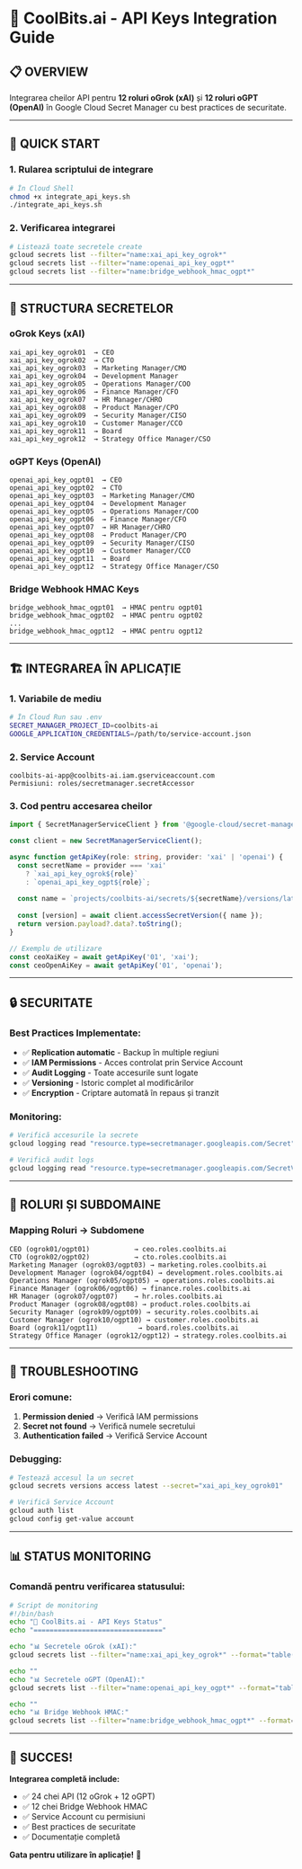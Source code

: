 # 🔐 CoolBits.ai - API Keys Integration Guide

## 📋 **OVERVIEW**

Integrarea cheilor API pentru **12 roluri oGrok (xAI)** și **12 roluri oGPT (OpenAI)** în Google Cloud Secret Manager cu best practices de securitate.

---

## 🚀 **QUICK START**

### **1. Rularea scriptului de integrare**
```bash
# În Cloud Shell
chmod +x integrate_api_keys.sh
./integrate_api_keys.sh
```

### **2. Verificarea integrarei**
```bash
# Listează toate secretele create
gcloud secrets list --filter="name:xai_api_key_ogrok*"
gcloud secrets list --filter="name:openai_api_key_ogpt*"
gcloud secrets list --filter="name:bridge_webhook_hmac_ogpt*"
```

---

## 🔐 **STRUCTURA SECRETELOR**

### **oGrok Keys (xAI)**
```
xai_api_key_ogrok01  → CEO
xai_api_key_ogrok02  → CTO
xai_api_key_ogrok03  → Marketing Manager/CMO
xai_api_key_ogrok04  → Development Manager
xai_api_key_ogrok05  → Operations Manager/COO
xai_api_key_ogrok06  → Finance Manager/CFO
xai_api_key_ogrok07  → HR Manager/CHRO
xai_api_key_ogrok08  → Product Manager/CPO
xai_api_key_ogrok09  → Security Manager/CISO
xai_api_key_ogrok10  → Customer Manager/CCO
xai_api_key_ogrok11  → Board
xai_api_key_ogrok12  → Strategy Office Manager/CSO
```

### **oGPT Keys (OpenAI)**
```
openai_api_key_ogpt01  → CEO
openai_api_key_ogpt02  → CTO
openai_api_key_ogpt03  → Marketing Manager/CMO
openai_api_key_ogpt04  → Development Manager
openai_api_key_ogpt05  → Operations Manager/COO
openai_api_key_ogpt06  → Finance Manager/CFO
openai_api_key_ogpt07  → HR Manager/CHRO
openai_api_key_ogpt08  → Product Manager/CPO
openai_api_key_ogpt09  → Security Manager/CISO
openai_api_key_ogpt10  → Customer Manager/CCO
openai_api_key_ogpt11  → Board
openai_api_key_ogpt12  → Strategy Office Manager/CSO
```

### **Bridge Webhook HMAC Keys**
```
bridge_webhook_hmac_ogpt01  → HMAC pentru ogpt01
bridge_webhook_hmac_ogpt02  → HMAC pentru ogpt02
...
bridge_webhook_hmac_ogpt12  → HMAC pentru ogpt12
```

---

## 🏗️ **INTEGRAREA ÎN APLICAȚIE**

### **1. Variabile de mediu**
```bash
# În Cloud Run sau .env
SECRET_MANAGER_PROJECT_ID=coolbits-ai
GOOGLE_APPLICATION_CREDENTIALS=/path/to/service-account.json
```

### **2. Service Account**
```
coolbits-ai-app@coolbits-ai.iam.gserviceaccount.com
Permisiuni: roles/secretmanager.secretAccessor
```

### **3. Cod pentru accesarea cheilor**
```typescript
import { SecretManagerServiceClient } from '@google-cloud/secret-manager';

const client = new SecretManagerServiceClient();

async function getApiKey(role: string, provider: 'xai' | 'openai') {
  const secretName = provider === 'xai' 
    ? `xai_api_key_ogrok${role}` 
    : `openai_api_key_ogpt${role}`;
    
  const name = `projects/coolbits-ai/secrets/${secretName}/versions/latest`;
  
  const [version] = await client.accessSecretVersion({ name });
  return version.payload?.data?.toString();
}

// Exemplu de utilizare
const ceoXaiKey = await getApiKey('01', 'xai');
const ceoOpenAiKey = await getApiKey('01', 'openai');
```

---

## 🔒 **SECURITATE**

### **Best Practices Implementate:**
- ✅ **Replication automatic** - Backup în multiple regiuni
- ✅ **IAM Permissions** - Acces controlat prin Service Account
- ✅ **Audit Logging** - Toate accesurile sunt logate
- ✅ **Versioning** - Istoric complet al modificărilor
- ✅ **Encryption** - Criptare automată în repaus și tranzit

### **Monitoring:**
```bash
# Verifică accesurile la secrete
gcloud logging read "resource.type=secretmanager.googleapis.com/Secret" --limit=50

# Verifică audit logs
gcloud logging read "resource.type=secretmanager.googleapis.com/SecretVersion" --limit=50
```

---

## 🎯 **ROLURI ȘI SUBDOMAINE**

### **Mapping Roluri → Subdomene**
```
CEO (ogrok01/ogpt01)           → ceo.roles.coolbits.ai
CTO (ogrok02/ogpt02)           → cto.roles.coolbits.ai
Marketing Manager (ogrok03/ogpt03) → marketing.roles.coolbits.ai
Development Manager (ogrok04/ogpt04) → development.roles.coolbits.ai
Operations Manager (ogrok05/ogpt05) → operations.roles.coolbits.ai
Finance Manager (ogrok06/ogpt06) → finance.roles.coolbits.ai
HR Manager (ogrok07/ogpt07)    → hr.roles.coolbits.ai
Product Manager (ogrok08/ogpt08) → product.roles.coolbits.ai
Security Manager (ogrok09/ogpt09) → security.roles.coolbits.ai
Customer Manager (ogrok10/ogpt10) → customer.roles.coolbits.ai
Board (ogrok11/ogpt11)          → board.roles.coolbits.ai
Strategy Office Manager (ogrok12/ogpt12) → strategy.roles.coolbits.ai
```

---

## 🚨 **TROUBLESHOOTING**

### **Erori comune:**
1. **Permission denied** → Verifică IAM permissions
2. **Secret not found** → Verifică numele secretului
3. **Authentication failed** → Verifică Service Account

### **Debugging:**
```bash
# Testează accesul la un secret
gcloud secrets versions access latest --secret="xai_api_key_ogrok01"

# Verifică Service Account
gcloud auth list
gcloud config get-value account
```

---

## 📊 **STATUS MONITORING**

### **Comandă pentru verificarea statusului:**
```bash
# Script de monitoring
#!/bin/bash
echo "🔐 CoolBits.ai - API Keys Status"
echo "================================"

echo "📊 Secretele oGrok (xAI):"
gcloud secrets list --filter="name:xai_api_key_ogrok*" --format="table(name,createTime,state)"

echo ""
echo "📊 Secretele oGPT (OpenAI):"
gcloud secrets list --filter="name:openai_api_key_ogpt*" --format="table(name,createTime,state)"

echo ""
echo "📊 Bridge Webhook HMAC:"
gcloud secrets list --filter="name:bridge_webhook_hmac_ogpt*" --format="table(name,createTime,state)"
```

---

## 🎉 **SUCCES!**

**Integrarea completă include:**
- ✅ 24 chei API (12 oGrok + 12 oGPT)
- ✅ 12 chei Bridge Webhook HMAC
- ✅ Service Account cu permisiuni
- ✅ Best practices de securitate
- ✅ Documentație completă

**Gata pentru utilizare în aplicație!** 🚀
